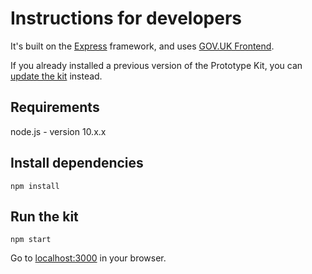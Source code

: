 # Instructions for developers

It's built on the [Express](http://expressjs.com/) framework, and uses [GOV.UK Frontend](https://github.com/alphagov/govuk-frontend).

If you already installed a previous version of the Prototype Kit, you can [update the kit](/docs/updating-the-kit) instead.

## Requirements

node.js - version 10.x.x

## Install dependencies

```
npm install
```

## Run the kit
```
npm start
```

Go to [localhost:3000](http://localhost:3000) in your browser.
